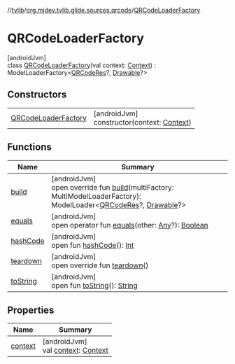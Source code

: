 //[tvlib](../../../index.md)/[org.mjdev.tvlib.glide.sources.qrcode](../index.md)/[QRCodeLoaderFactory](index.md)

# QRCodeLoaderFactory

[androidJvm]\
class [QRCodeLoaderFactory](index.md)(val context: [Context](https://developer.android.com/reference/kotlin/android/content/Context.html)) : ModelLoaderFactory&lt;[QRCodeRes](../-q-r-code-res/index.md)?, [Drawable](https://developer.android.com/reference/kotlin/android/graphics/drawable/Drawable.html)?&gt;

## Constructors

| | |
|---|---|
| [QRCodeLoaderFactory](-q-r-code-loader-factory.md) | [androidJvm]<br>constructor(context: [Context](https://developer.android.com/reference/kotlin/android/content/Context.html)) |

## Functions

| Name | Summary |
|---|---|
| [build](build.md) | [androidJvm]<br>open override fun [build](build.md)(multiFactory: MultiModelLoaderFactory): ModelLoader&lt;[QRCodeRes](../-q-r-code-res/index.md)?, [Drawable](https://developer.android.com/reference/kotlin/android/graphics/drawable/Drawable.html)?&gt; |
| [equals](../../org.mjdev.tvlib.webscrapper.select/-element-not-found-exception/index.md#585090901%2FFunctions%2F-1596939238) | [androidJvm]<br>open operator fun [equals](../../org.mjdev.tvlib.webscrapper.select/-element-not-found-exception/index.md#585090901%2FFunctions%2F-1596939238)(other: [Any](https://kotlinlang.org/api/latest/jvm/stdlib/kotlin/-any/index.html)?): [Boolean](https://kotlinlang.org/api/latest/jvm/stdlib/kotlin/-boolean/index.html) |
| [hashCode](../../org.mjdev.tvlib.webscrapper.select/-element-not-found-exception/index.md#1794629105%2FFunctions%2F-1596939238) | [androidJvm]<br>open fun [hashCode](../../org.mjdev.tvlib.webscrapper.select/-element-not-found-exception/index.md#1794629105%2FFunctions%2F-1596939238)(): [Int](https://kotlinlang.org/api/latest/jvm/stdlib/kotlin/-int/index.html) |
| [teardown](teardown.md) | [androidJvm]<br>open override fun [teardown](teardown.md)() |
| [toString](../../org.mjdev.tvlib.webscrapper.select/-element-not-found-exception/index.md#1616463040%2FFunctions%2F-1596939238) | [androidJvm]<br>open fun [toString](../../org.mjdev.tvlib.webscrapper.select/-element-not-found-exception/index.md#1616463040%2FFunctions%2F-1596939238)(): [String](https://kotlinlang.org/api/latest/jvm/stdlib/kotlin/-string/index.html) |

## Properties

| Name | Summary |
|---|---|
| [context](context.md) | [androidJvm]<br>val [context](context.md): [Context](https://developer.android.com/reference/kotlin/android/content/Context.html) |
